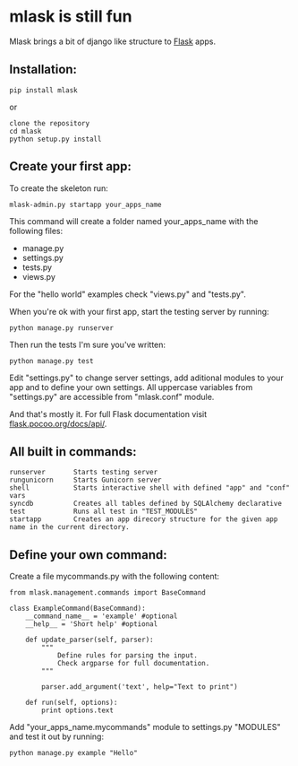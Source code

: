 mlask is still fun
==================

Mlask brings a bit of django like structure to [Flask](http://flask.pocoo.org/) apps.


Installation:
------------

	pip install mlask

or

	clone the repository
	cd mlask
	python setup.py install


Create your first app:
----------------------

To create the skeleton run:

	mlask-admin.py startapp your_apps_name

This command will create a folder named your\_apps\_name with the following files:
* manage.py
* settings.py
* tests.py
* views.py

For the "hello world" examples check "views.py" and "tests.py".

When you're ok with your first app, start the testing server by running:

	python manage.py runserver

Then run the tests I'm sure you've written:

	python manage.py test

Edit "settings.py" to change server settings, add aditional modules to your app and to define your own settings.
All uppercase variables from "settings.py" are accessible from "mlask.conf" module.

And that's mostly it. For full Flask documentation visit [flask.pocoo.org/docs/api/](http://flask.pocoo.org/docs/api/).

All built in commands:
----------------------

	runserver		Starts testing server
	rungunicorn		Starts Gunicorn server
	shell			Starts interactive shell with defined "app" and "conf" vars
	syncdb			Creates all tables defined by SQLAlchemy declarative
	test			Runs all test in "TEST_MODULES"
	startapp		Creates an app direcory structure for the given app name in the current directory.


Define your own command:
-------------------------

Create a file mycommands.py with the following content:

	from mlask.management.commands import BaseCommand

	class ExampleCommand(BaseCommand):
		__command_name__ = 'example' #optional
		__help__ = 'Short help' #optional

		def update_parser(self, parser):
			"""
				Define rules for parsing the input.
				Check argparse for full documentation.
			"""

			parser.add_argument('text', help="Text to print")

		def run(self, options):
			print options.text

Add "your\_apps\_name.mycommands" module to settings.py "MODULES" and test it out by running:

	python manage.py example "Hello"
